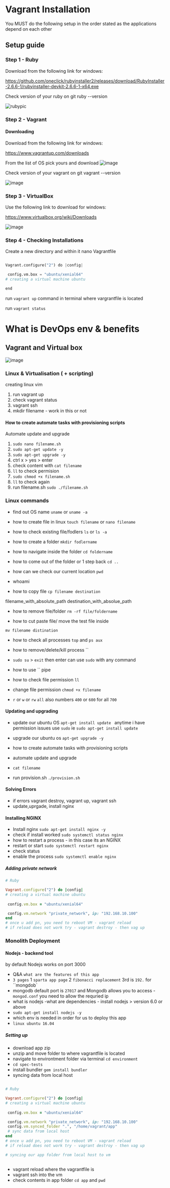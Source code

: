 # Vagrant Installation 

You MUST do the following setup in the order stated as the applications depend on each other 

## Setup guide

### Step 1 - Ruby
Download from the following link for windows:

https://github.com/oneclick/rubyinstaller2/releases/download/RubyInstaller-2.6.6-1/rubyinstaller-devkit-2.6.6-1-x64.exe

Check version of your ruby on git
ruby --version

![rubypic](https://user-images.githubusercontent.com/104793540/184134293-c246ecb9-ea59-4a26-bb5d-8d3f31c585d2.PNG)



### Step 2 - Vagrant
#### Downloading 
Download from the following link for windows:

https://www.vagrantup.com/downloads

From the list of OS pick yours and download 
![image](https://user-images.githubusercontent.com/104793540/184134469-596b439b-dc51-4648-92af-cb6d493e782e.png)

Check version of your vagrant on git
vagrant --version

![image](https://user-images.githubusercontent.com/104793540/184136250-f3f3dd5e-fefc-40b9-8d9e-a45ec3c0b3f2.png)


### Step 3 - VirtualBox 
Use the following link to download for windows:

https://www.virtualbox.org/wiki/Downloads 

![image](https://user-images.githubusercontent.com/104793540/184135055-a9cdd357-e4a0-40ff-8be1-53c7a807ebc1.png)

### Step 4 - Checking Installations 
Create a new directory and within it nano Vagrantfile 
```python 

Vagrant.configure("2") do |config|

 config.vm.box = "ubuntu/xenial64"
# creating a virtual machine ubuntu 

end

```
run `vagrant up` command in terminal where vargrantfile is located 

run `vagrant status`
# What is DevOps env & benefits 
## Vagrant and Virtual box
![image](https://user-images.githubusercontent.com/104793540/184343497-7f79029b-699d-48df-9ced-f8872dee7fe2.png)

### Linux & Virtualisation ( + scripting)
creating linux vim 
1. run vagrant up 
2. check vagrant status 
3. vagrant ssh
4. mkdir filename - work in this or not

#### How to create automate tasks with provisioning scripts 

Automate update and upgrade 
1. `sudo nano filename.sh`
2. `sudo apt-get update -y`
3. `sudo apt-get upgrade -y`
4. ctrl x > yes > enter 
5. check content with `cat filename`
6. `ll` to check permision 
7. `sudo chmod +x filename.sh` 
8. `ll` to check again 
9. run filename.sh `sudo ./filename.sh`

### Linux commands

- find out OS name 
`uname` or `uname -a`

- how to create file in linux 
`touch filename` or `nano filename`

- how to check existing file/fodlers
`ls` or `ls -a`

- how to create a folder `mkdir fodlername`

- how to navigate inside the folder `cd foldername`

- how to come out of the folder or 1 step back `cd ..`

- how can we check our current location `pwd`
- whoami 

- how to copy file `cp filename destination`

filename_with_absolute_path 
destination_with_absolue_path

- how to remove file/folder `rm -rf file/foldername`

- how to cut paste file/ move the test file inside 

`mv filename distination`

- how to check all processes `top` and `ps aux`

- how to remove/delete/kill process ``

- `sudo su` > `exit` then enter 
can use `sudo` with any command 

- how to use `` pipe 
- how to check file permission `ll`
- change file permission `chmod +x filename`
- `r` or `w` or `rw` `all` also numbers `400` or `600` for all `700`

#### Updating and upgrading 
- update our ubuntu  OS `apt-get install update `
anytime i have permission issues use `sudo` ie `sudo apt-get install update`

- upgrade our ubuntu os 
`apt-get upgrade -y`

- how to create automate tasks with provisioning scripts 
- automate update and upgrade 

- `cat filename`

- run provision.sh `./provision.sh`

#### Solving Errors
- if errors vagrant destroy, vagrant up, vagrant ssh  
- update,uprgade, install nginx

#### Installing NGINX
- Install nginx `sudo apt-get install nginx -y`
- check if install worked `sudo systemctl status nginx `
- how to restart a process - in this case its an NGINX
- restart or start `sudo systemctl restart nginx`
- check status
- enable the process `sudo systemctl enable nginx`


##### Adding private network 
```ruby 
# Ruby

Vagrant.configure("2") do |config|
# creating a virtual machine ubuntu 
    
 config.vm.box = "ubuntu/xenial64"

 config.vm.network "private_network", ip: "192.168.10.100"
end
# once u add pn, you need to reboot VM - vagrant reload 
# if reload does not work try - vagrant destroy - then vag up


```

### Monolith Deployment 
#### Nodejs - backend tool
by default Nodejs works on port 3000 
- Q&A `what are the features of this app`
- `3 pages` 1 `sparta app page` 2 `fibonacci replacement` 3rd is `192.` for ``mongdob`
- mongodb default port is `27017` and Mongodb allows you to access - `mongod.conf` you need to allow the requried ip
- what is nodejs
-what are dependencies - install nodejs > version 6.0 or above 
- `sudo apt-get install nodejs -y`
- which env is needed in order for us to deploy this app 
- `linux ubuntu 16.04`

##### Setting up

- download app zip 
- unzip and move folder to where vagrantfile is located 
- navigate to environtment folder via terminal `cd environment`
- `cd spec-tests`
- install bundler `gem install bundler`
- syncing data from local host 
```ruby 

# Ruby

Vagrant.configure("2") do |config|
# creating a virtual machine ubuntu 
    
 config.vm.box = "ubuntu/xenial64"

 config.vm.network "private_network", ip: "192.168.10.100"
 config.vm.synced_folder ".", "/home/vagrant/app" 
 # sync data from local host 
end
# once u add pn, you need to reboot VM - vagrant reload 
# if reload does not work try - vagrant destroy - then vag up

# syncing our app folder from local host to vm 



```
- vagrant reload where the vagrantfile is 
- vagrant ssh into the vm
- check contents in app folder `cd app` and `pwd`


